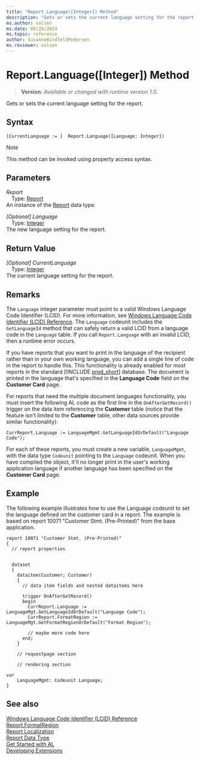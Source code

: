 ```yaml
---
title: "Report.Language([Integer]) Method"
description: "Gets or sets the current language setting for the report."
ms.author: solsen
ms.date: 08/26/2024
ms.topic: reference
author: SusanneWindfeldPedersen
ms.reviewer: solsen
---
```

[//]: # (START>DO_NOT_EDIT)
[//]: # (IMPORTANT:Do not edit any of the content between here and the END>DO_NOT_EDIT.)
[//]: # (Any modifications should be made in the .xml files in the ModernDev repo.)
# Report.Language([Integer]) Method
> **Version**: _Available or changed with runtime version 1.0._

Gets or sets the current language setting for the report.


## Syntax
```AL
[CurrentLanguage := ]  Report.Language([Language: Integer])
```
> [!NOTE]
> This method can be invoked using property access syntax.
## Parameters
*Report*  
&emsp;Type: [Report](report-data-type.md)  
An instance of the [Report](report-data-type.md) data type.  

*[Optional] Language*  
&emsp;Type: [Integer](../integer/integer-data-type.md)  
The new language setting for the report.  


## Return Value
*[Optional] CurrentLanguage*  
&emsp;Type: [Integer](../integer/integer-data-type.md)  
The current language setting for the report.


[//]: # (IMPORTANT: END>DO_NOT_EDIT)

## Remarks

The `Language` integer parameter must point to a valid Windows Language Code Identifier (LCID). For more information, see [Windows Language Code Identifier (LCID) Reference](/openspecs/windows_protocols/ms-lcid/70feba9f-294e-491e-b6eb-56532684c37f). The `Language` codeunit includes the `GetLanguageId` method that can safely return a valid LCID from a language code in the `Language` table. If you call `Report.Language` with an invalid LCID, then a runtime error occurs.

If you have reports that you want to print in the language of the recipient rather than in your own working language, you can add a single line of code in the report to handle this. This functionality is already enabled for most reports in the standard [!INCLUDE [prod_short](../../includes/prod_short.md)] database. The document is printed in the language that's specified in the **Language Code** field on the **Customer Card** page.

For reports that need the multiple document languages functionality, you must insert the following AL code as the first line in the `OnAfterGetRecord()` trigger on the data item referencing the **Customer** table (notice that the feature isn't limited to the **Customer** table, other data sources provide similar functionality):

`CurrReport.Language := LanguageMgmt.GetLanguageIdOrDefault("Language Code");`

For each of these reports, you must create a new variable, `LanguageMgmt`, with the data type `Codeunit` pointing to the `Language` codeunit. When you have compiled the object, it'll no longer print in the user's working application language if another language has been specified on the **Customer Card** page.

## Example 

The following example illustrates how to use the Language codeunit to set the language defined on the customer card in a report. The example is based on report 10071 "Customer Stmt. (Pre-Printed)" from the base application.

```AL
report 10071 "Customer Stmt. (Pre-Printed)"
{
  // report properties 


  dataset
  {
    dataitem(Customer; Customer)
    {
      // data item fields and nested dataitems here

      trigger OnAfterGetRecord()
      begin
        CurrReport.Language := LanguageMgt.GetLanguageIdOrDefault("Language Code");
        CurrReport.FormatRegion := LanguageMgt.GetFormatRegionOrDefault("Format Region");

        // maybe more code here
      end;
    }

    // requestpage section

    // rendering section

var
    LanguageMgmt: Codeunit Language;
}

```

## See also
[Windows Language Code Identifier (LCID) Reference](https://learn.microsoft.com/openspecs/windows_protocols/ms-lcid/70feba9f-294e-491e-b6eb-56532684c37f)   
[Report.FormatRegion](./reportinstance-formatregion-method.md)   
[Report Localization](../../devenv-report-localization.md)  
[Report Data Type](report-data-type.md)  
[Get Started with AL](../../devenv-get-started.md)  
[Developing Extensions](../../devenv-dev-overview.md)  
